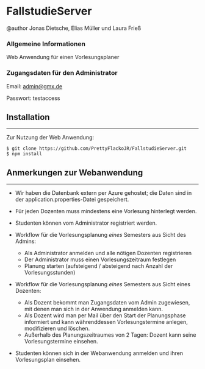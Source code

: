 # FallstudieServer

@author
Jonas Dietsche, Elias Müller und Laura Frieß

### Allgemeine Informationen
Web Anwendung für einen Vorlesungsplaner

### Zugangsdaten für den Administrator
Email: admin@gmx.de

Passwort: testaccess


## Installation
***
Zur Nutzung der Web Anwendung:
```
$ git clone https://github.com/PrettyFlackoJR/FallstudieServer.git
$ npm install
```

## Anmerkungen zur Webanwendung
***
- Wir haben die Datenbank extern per Azure gehostet; die Daten sind in der application.properties-Datei gespeichert.
- Für jeden Dozenten muss mindestens eine Vorlesung hinterlegt werden.
- Studenten können vom Administrator registriert werden.

- Workflow für die Vorlesungsplanung *eines* Semesters aus Sicht des Admins:
    - Als Administrator anmelden und alle nötigen Dozenten registrieren
    - Der Administrator muss einen Vorlesungszeitraum festlegen
    - Planung starten (aufsteigend / absteigend nach Anzahl der Vorlesungsstunden)

- Workflow für die Vorlesungsplanung *eines* Semesters aus Sicht eines Dozenten:
    - Als Dozent bekommt man Zugangsdaten vom Admin zugewiesen, mit denen man sich in der Anwendung anmelden kann.
    - Als Dozent wird man per Mail über den Start der Planungsphase informiert und kann währenddessen
      Vorlesungstermine anlegen, modifizieren und löschen.
    - Außerhalb des Planungszeitraumes von 2 Tagen: Dozent kann seine Vorlesungstermine einsehen.

- Studenten können sich in der Webanwendung anmelden und ihren Vorlesungsplan einsehen.